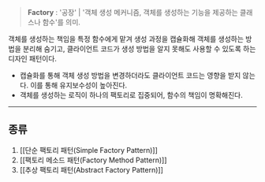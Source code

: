 > **Factory** : '공장' | '객체 생성 메커니즘, 객체를 생성하는 기능을 제공하는 클래스나 함수'를 의미.

객체를 생성하는 책임을 특정 함수에게 맡겨 생성 과정을 캡슐화해 객체를 생성하는 방법을 분리해 숨기고, 클라이언트 코드가 생성 방법을 알지 못해도 사용할 수 있도록 하는 디자인 패턴이다. 

- 캡슐화를 통해 객체 생성 방법을 변경하더라도 클라이언트 코드는 영향을 받지 않는다. 이를 통해 유지보수성이 높아진다.
- 객체를 생성하는 로직이 하나의 팩토리로 집중되어, 함수의 책임이 명확해진다.

---
## 종류
1. [[단순 팩토리 패턴(Simple Factory Pattern)]]
2. [[팩토리 메소드 패턴(Factory Method Pattern)]]
3. [[추상 팩토리 패턴(Abstract Factory Pattern)]]
